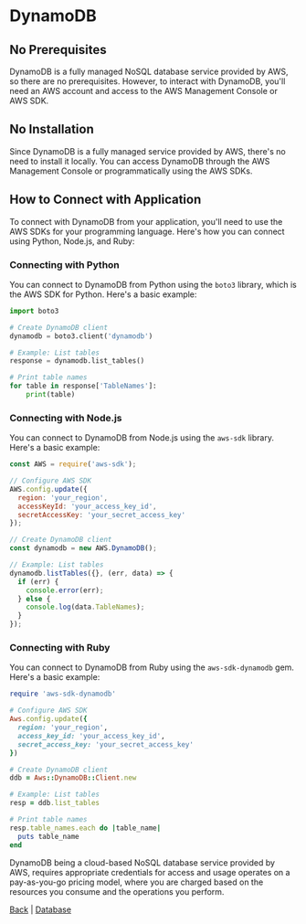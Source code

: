 # DynamoDB

## No Prerequisites

DynamoDB is a fully managed NoSQL database service provided by AWS, so there are no prerequisites. However, to interact with DynamoDB, you'll need an AWS account and access to the AWS Management Console or AWS SDK.

## No Installation

Since DynamoDB is a fully managed service provided by AWS, there's no need to install it locally. You can access DynamoDB through the AWS Management Console or programmatically using the AWS SDKs.

## How to Connect with Application

To connect with DynamoDB from your application, you'll need to use the AWS SDKs for your programming language. Here's how you can connect using Python, Node.js, and Ruby:

### Connecting with Python

You can connect to DynamoDB from Python using the `boto3` library, which is the AWS SDK for Python. Here's a basic example:

```python
import boto3

# Create DynamoDB client
dynamodb = boto3.client('dynamodb')

# Example: List tables
response = dynamodb.list_tables()

# Print table names
for table in response['TableNames']:
    print(table)
```

### Connecting with Node.js

You can connect to DynamoDB from Node.js using the `aws-sdk` library. Here's a basic example:

```javascript
const AWS = require('aws-sdk');

// Configure AWS SDK
AWS.config.update({
  region: 'your_region',
  accessKeyId: 'your_access_key_id',
  secretAccessKey: 'your_secret_access_key'
});

// Create DynamoDB client
const dynamodb = new AWS.DynamoDB();

// Example: List tables
dynamodb.listTables({}, (err, data) => {
  if (err) {
    console.error(err);
  } else {
    console.log(data.TableNames);
  }
});
```

### Connecting with Ruby

You can connect to DynamoDB from Ruby using the `aws-sdk-dynamodb` gem. Here's a basic example:

```ruby
require 'aws-sdk-dynamodb'

# Configure AWS SDK
Aws.config.update({
  region: 'your_region',
  access_key_id: 'your_access_key_id',
  secret_access_key: 'your_secret_access_key'
})

# Create DynamoDB client
ddb = Aws::DynamoDB::Client.new

# Example: List tables
resp = ddb.list_tables

# Print table names
resp.table_names.each do |table_name|
  puts table_name
end
```

DynamoDB being a cloud-based NoSQL database service provided by AWS, requires appropriate credentials for access and usage operates on a pay-as-you-go pricing model, where you are charged based on the resources you consume and the operations you perform.

[Back](../basics/basics.md) | [Database](../../database.md)